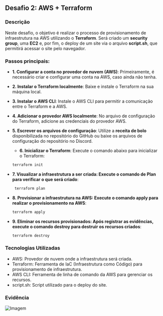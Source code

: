 ## Desafio 2: AWS + Terraform

### Descrição
Neste desafio, o objetivo é realizar o processo de provisionamento de infraestrutura na AWS utilizando o **Terraform**. Será criado um **security group**, uma **EC2** e, por fim, o deploy de um site via o arquivo **script.sh**, que permitirá acessar o site pelo navegador.

### Passos principais:

- **1. Configurar a conta no provedor de nuvem (AWS)**:
  Primeiramente, é necessário criar e configurar uma conta na AWS, caso ainda não tenha.

- **2. Instalar o Terraform localmente**:
  Baixe e instale o Terraform na sua máquina local.

- **3. Instalar o AWS CLI**:
  Instale o AWS CLI para permitir a comunicação entre o Terraform e a AWS.

- **4. Adicionar o provedor AWS localmente**:
  No arquivo de configuração do Terraform, adicione as credenciais do provedor AWS.

- **5. Escrever os arquivos de configuração**:
  Utilize a **receita de bolo** disponibilizada no repositório do GitHub ou baixe os arquivos de configuração do repositório no Discord.

  - **6. Inicializar o Terraform**:
  Execute o comando abaixo para inicializar o Terraform:
  ```bash
  terraform init

- **7. Visualizar a infraestrutura a ser criada: Execute o comando de Plan para verificar o que será criado**:
  ```bash
   terraform plan

- **8. Provisionar a infraestrutura na AWS: Execute o comando apply para realizar o provisionamento na AWS**:
  ```bash
  terraform apply
  
- **9. Eliminar os recursos provisionados: Após registrar as evidências, execute o comando destroy para destruir os recursos criados**:
  ```bash
  terraform destroy 

### Tecnologias Utilizadas
- AWS: Provedor de nuvem onde a infraestrutura será criada.
- Terraform: Ferramenta de IaC (Infraestrutura como Código) para provisionamento de infraestrutura.
- AWS CLI: Ferramenta de linha de comando da AWS para gerenciar os recursos.
- script.sh: Script utilizado para o deploy do site.

### Evidência
![Imagem](https://github.com/ingridmoitinho/avanti-bootcamp-devops/blob/main/desafio-2-terraform-aws/evidencia-deploy-desafio-2.png)


